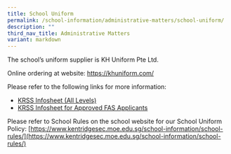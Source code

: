 ```yaml
---
title: School Uniform
permalink: /school-information/administrative-matters/school-uniform/
description: ""
third_nav_title: Administrative Matters
variant: markdown
---
```

The school’s uniform supplier is KH Uniform Pte Ltd.

Online ordering at website:  https://khuniform.com/

Please refer to the following links for more information:
* [KRSS Infosheet (All Levels)](/files/KRSS_Infosheet__All_Levels_.pdf)
* [KRSS Infosheet for Approved FAS Applicants](/files/KRSS_Infosheet_for_Approved_FAS_Applicants.pdf)

Please refer to School Rules on the school website for our School Uniform Policy: [https://www.kentridgesec.moe.edu.sg/school-information/school-rules/](https://www.kentridgesec.moe.edu.sg/school-information/school-rules/)

